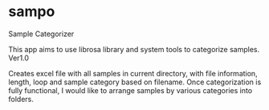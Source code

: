 # sampo
Sample Categorizer

This app aims to use librosa library and system tools to categorize samples. 
Ver1.0

Creates excel file with all samples in current directory, with file information, length, loop and sample category based on filename. 
Once categorization is fully functional, I would like to arrange samples by various categories into folders. 
